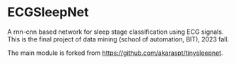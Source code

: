 # ECGSleepNet
A rnn-cnn based network for sleep stage classification using ECG signals. This is the final project of data mining (school of automation, BIT), 2023 fall.

The main module is forked from https://github.com/akaraspt/tinysleepnet.
